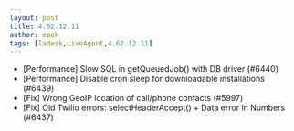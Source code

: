 ```yaml
---
layout: post
title: 4.62.12.11
author: opok
tags: [ladesk,LiveAgent,4.62.12.11]
---
```


- [Performance] Slow SQL in getQueuedJob() with DB driver (#6440)
- [Performance] Disable cron sleep for downloadable installations (#6439)
- [Fix] Wrong GeoIP location of call/phone contacts (#5997)
- [Fix] Old Twilio errors: selectHeaderAccept() + Data error in Numbers (#6437)
